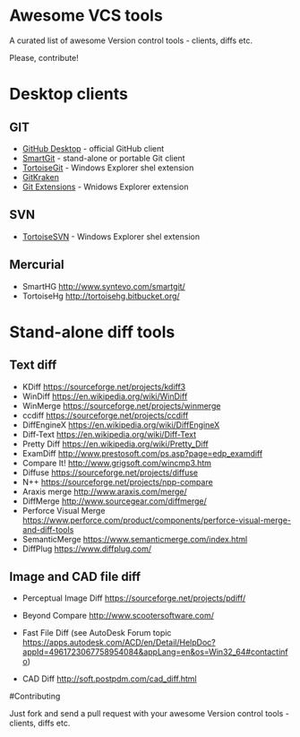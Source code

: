 # Awesome VCS tools
A curated list of awesome Version control tools - clients, diffs etc.

Please, contribute!

# Desktop clients

## GIT

* [GitHub Desktop](https://desktop.github.com/) - official GitHub client
* [SmartGit](http://www.syntevo.com/smartgit/) - stand-alone or portable Git client
* [TortoiseGit](https://tortoisegit.org/) - Windows Explorer shel extension
* [GitKraken](https://www.gitkraken.com)
* [Git Extensions](http://gitextensions.github.io/) - Wnidows Explorer extension

## SVN

* [TortoiseSVN](https://tortoisesvn.net/)  - Windows Explorer shel extension

## Mercurial

* SmartHG http://www.syntevo.com/smartgit/
* TortoiseHg http://tortoisehg.bitbucket.org/

# Stand-alone diff tools

## Text diff

* KDiff https://sourceforge.net/projects/kdiff3
* WinDiff https://en.wikipedia.org/wiki/WinDiff
* WinMerge https://sourceforge.net/projects/winmerge
* ccdiff https://sourceforge.net/projects/ccdiff
* DiffEngineX https://en.wikipedia.org/wiki/DiffEngineX
* Diff-Text https://en.wikipedia.org/wiki/Diff-Text
* Pretty Diff https://en.wikipedia.org/wiki/Pretty_Diff
* ExamDiff http://www.prestosoft.com/ps.asp?page=edp_examdiff
* Compare It! http://www.grigsoft.com/wincmp3.htm
* Diffuse https://sourceforge.net/projects/diffuse
* N++ https://sourceforge.net/projects/npp-compare
* Araxis merge http://www.araxis.com/merge/
* DiffMerge http://www.sourcegear.com/diffmerge/    
* Perforce Visual Merge https://www.perforce.com/product/components/perforce-visual-merge-and-diff-tools
* SemanticMerge https://www.semanticmerge.com/index.html
* DiffPlug https://www.diffplug.com/

## Image and CAD file diff

* Perceptual Image Diff https://sourceforge.net/projects/pdiff/
* Beyond Compare http://www.scootersoftware.com/

* Fast File Diff (see AutoDesk Forum topic https://apps.autodesk.com/ACD/en/Detail/HelpDoc?appId=4961723067758954084&appLang=en&os=Win32_64#contactinfo)
* CAD Diff http://soft.postpdm.com/cad_diff.html

#Contributing

Just fork and send a pull request with your awesome Version control tools - clients, diffs etc.
